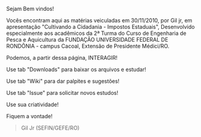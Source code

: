 Sejam Bem vindos!

Vocês encontram aqui as matérias veiculadas em 30/11/2010, por Gil jr, em apresentação "Cultivando a Cidadania - Impostos Estaduais", Desenvolvido especialmente aos acadêmicos da 2ª Turma do Curso de Engenharia de Pesca e Aquicultura da FUNDAÇÃO UNIVERSIDADE FEDERAL DE RONDÔNIA - campus Cacoal, Extensão de Presidente Médici/RO.

Podemos, a partir dessa página, INTERAGIR!

Use tab "Downloads" para baixar os arquivos e estudar!

Use tab "Wiki" para dar palpites e sugestões!

Use tab "Issue" para solicitar novos estudos!

Use sua criatividade!

Fiquem a vontade!

> Gil Jr
(SEFIN/GEFE/RO)
